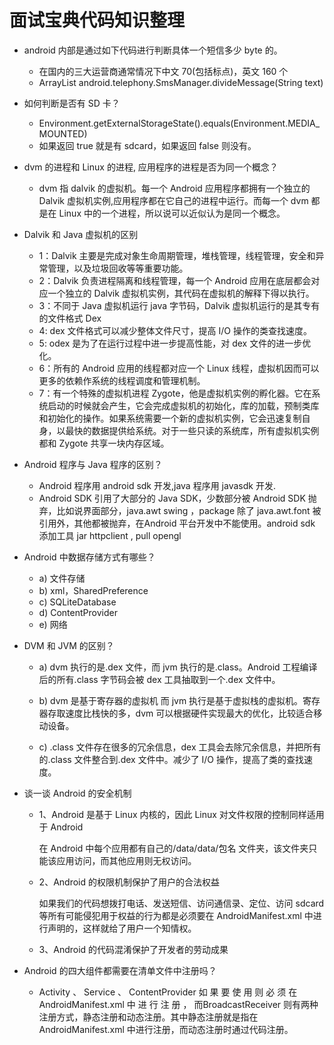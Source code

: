 # 面试宝典代码知识整理

* android 内部是通过如下代码进行判断具体一个短信多少 byte 的。

  * 在国内的三大运营商通常情况下中文 70(包括标点)，英文 160 个
  * ArrayList<String> android.telephony.SmsManager.divideMessage(String text)

* 如何判断是否有 SD 卡？

  * Environment.getExternalStorageState().equals(Environment.MEDIA_MOUNTED)
  * 如果返回 true 就是有 sdcard，如果返回 false 则没有。

* dvm 的进程和 Linux 的进程, 应用程序的进程是否为同一个概念？

  * dvm 指 dalvik 的虚拟机。每一个 Android 应用程序都拥有一个独立的 Dalvik 虚拟机实例,应用程序都在它自己的进程中运行。而每一个 dvm 都是在 Linux 中的一个进程，所以说可以近似认为是同一个概念。

* Dalvik 和 Java 虚拟机的区别

  * 1：Dalvik 主要是完成对象生命周期管理，堆栈管理，线程管理，安全和异常管理，以及垃圾回收等等重要功能。
  * 2：Dalvik 负责进程隔离和线程管理，每一个 Android 应用在底层都会对应一个独立的 Dalvik 虚拟机实例，其代码在虚拟机的解释下得以执行。
  * 3：不同于 Java 虚拟机运行 java 字节码，Dalvik 虚拟机运行的是其专有的文件格式 Dex
  * 4: dex 文件格式可以减少整体文件尺寸，提高 I/O 操作的类查找速度。
  * 5: odex 是为了在运行过程中进一步提高性能，对 dex 文件的进一步优化。
  * 6：所有的 Android 应用的线程都对应一个 Linux 线程，虚拟机因而可以更多的依赖作系统的线程调度和管理机制。
  * 7：有一个特殊的虚拟机进程 Zygote，他是虚拟机实例的孵化器。它在系统启动的时候就会产生，它会完成虚拟机的初始化，库的加载，预制类库和初始化的操作。如果系统需要一个新的虚拟机实例，它会迅速复制自身，以最快的数据提供给系统。对于一些只读的系统库，所有虚拟机实例都和 Zygote 共享一块内存区域。

* Android 程序与 Java 程序的区别？

  * Android 程序用 android sdk 开发,java 程序用 javasdk 开发.
  * Android SDK 引用了大部分的 Java SDK，少数部分被 Android SDK 抛弃，比如说界面部分，java.awt swing ，package 除了 java.awt.font 被引用外，其他都被抛弃，在Android 平台开发中不能使用。android sdk 添加工具 jar  httpclient , pull opengl

* Android 中数据存储方式有哪些？

  * a) 文件存储
  * b) xml，SharedPreference
  * c) SQLiteDatabase
  * d) ContentProvider
  * e) 网络

* DVM 和 JVM 的区别？

  * a) dvm 执行的是.dex 文件，而 jvm 执行的是.class。Android 工程编译后的所有.class 字节码会被 dex 工具抽取到一个.dex 文件中。


  * b) dvm 是基于寄存器的虚拟机 而 jvm 执行是基于虚拟栈的虚拟机。寄存器存取速度比栈快的多，dvm 可以根据硬件实现最大的优化，比较适合移动设备。


  * c) .class 文件存在很多的冗余信息，dex 工具会去除冗余信息，并把所有的.class 文件整合到.dex 文件中。减少了 I/O 操作，提高了类的查找速度。

* 谈一谈 Android 的安全机制

  * 1、Android 是基于 Linux 内核的，因此 Linux 对文件权限的控制同样适用于 Android

    在 Android 中每个应用都有自己的/data/data/包名 文件夹，该文件夹只能该应用访问，而其他应用则无权访问。


  * 2、Android 的权限机制保护了用户的合法权益

    如果我们的代码想拨打电话、发送短信、访问通信录、定位、访问 sdcard 等所有可能侵犯用于权益的行为都是必须要在 AndroidManifest.xml 中进行声明的，这样就给了用户一个知情权。

  * 3、Android 的代码混淆保护了开发者的劳动成果

* Android 的四大组件都需要在清单文件中注册吗？

  * Activity 、 Service 、 ContentProvider 如 果 要 使 用 则 必 须 在 AndroidManifest.xml 中 进 行 注 册 ， 而BroadcastReceiver 则有两种注册方式，静态注册和动态注册。其中静态注册就是指在 AndroidManifest.xml 中进行注册，而动态注册时通过代码注册。